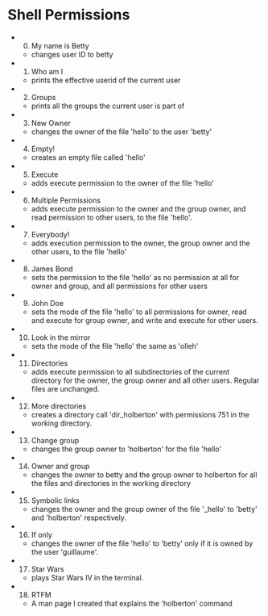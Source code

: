 # Shell Permissions

* 0. My name is Betty
  * changes user ID to betty
* 1. Who am I
  * prints the effective userid of the current user
* 2. Groups
  * prints all the groups the current user is part of
* 3. New Owner
  * changes the owner of the file 'hello' to the user 'betty'
* 4. Empty!
  * creates an empty file called 'hello'
* 5. Execute
  * adds execute permission to the owner of the file 'hello'
* 6. Multiple Permissions
  * adds execute permission to the owner and the group owner, and read permission to other users, to the file 'hello'.
* 7. Everybody!
  * adds execution permission to the owner, the group owner and the other users, to the file 'hello'
* 8. James Bond
  * sets the permission to the file 'hello' as no permission at all for owner and group, and all permissions for other users
* 9. John Doe
  * sets the mode of the file 'hello' to all permissions for owner, read and execute for group owner, and write and execute for other users.
* 10. Look in the mirror
  * sets the mode of the file 'hello' the same as 'olleh'
* 11. Directories
  * adds execute permission to all subdirectories of the current directory for the owner, the group owner and all other users. Regular files are unchanged.
* 12. More directories
  * creates a directory call 'dir_holberton' with permissions 751 in the working directory.
* 13. Change group
  * changes the group owner to 'holberton' for the file 'hello'
* 14. Owner and group
  * changes the owner to betty and the group owner to holberton for all the files and directories in the working directory
* 15. Symbolic links
  * changes the owner and the group owner of the file '_hello' to 'betty' and 'holberton' respectively.
* 16. If only
  * changes the owner of the file 'hello' to 'betty' only if it is owned by the user 'guillaume'.
* 17. Star Wars
  * plays Star Wars IV in the terminal.
* 18. RTFM
  * A man page I created that explains the 'holberton' command
